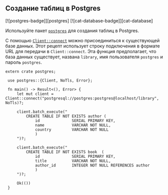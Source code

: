 ## Создание таблиц в Postgres

[![postgres-badge]][postgres] [![cat-database-badge]][cat-database]

Используйте пакет [`postgres`](https://docs.rs/postgres/0.15.2/postgres/) для создания таблиц в Postgres.

С помощью [`Client::connect`] можно присоединиться к существующей базе данных. Этот рецепт использует строку подключения в формате URL для передачи в `Client::connect`. Эта функция предполагает, что база данных существует, названа `library`, имя пользователя `postgres` и пароль `postgres`.

```rust,no_run
extern crate postgres;

 use postgres::{Client, NoTls, Error};

 fn main() -> Result<(), Error> {
     let mut client = Client::connect("postgresql://postgres:postgres@localhost/library", NoTls)?;
     
     client.batch_execute("
         CREATE TABLE IF NOT EXISTS author (
             id              SERIAL PRIMARY KEY,
             name            VARCHAR NOT NULL,
             country         VARCHAR NOT NULL
             )
     ")?;

     client.batch_execute("
         CREATE TABLE IF NOT EXISTS book  (
             id              SERIAL PRIMARY KEY,
             title           VARCHAR NOT NULL,
             author_id       INTEGER NOT NULL REFERENCES author
             )
     ")?;

     Ok(())
 }
```


[`Client::connect`]: https://docs.rs/postgres/0.17.2/postgres/
